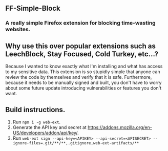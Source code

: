 ## FF-Simple-Block

### A really simple Firefox extension for blocking time-wasting websites.

## Why use this over popular extensions such as LeechBlock, Stay Focused, Cold Turkey, etc...?

Because I wanted to know exactly what I'm installing and what has access to my sensitive data. This extension is
so stupidly simple that anyone can review the code by themselves and verify that it is safe.
Furthermore, because it needs to be manually signed and built, you don't have to worry about some future update introducing vulnerabilities or features you don't want.

## Build instructions.

1. Run `npm i -g web-ext`.
2. Generate the API key and secret at https://addons.mozilla.org/en-US/developers/addon/api/key/.
3. Run `web-ext sign --api-key=<APIKEY> --api-secret=<APISECRET> --ignore-files=.git/**/**,.gitignore,web-ext-artifacts/**`